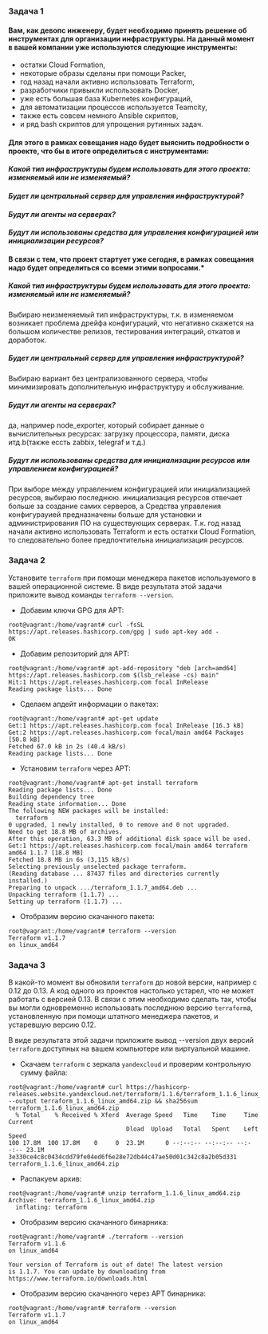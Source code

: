 ### Задача 1
#### Вам, как девопс инженеру, будет необходимо принять решение об инструментах для организации инфраструктуры. На данный момент в вашей компании уже используются следующие инструменты:

* остатки Сloud Formation,
* некоторые образы сделаны при помощи Packer,
* год назад начали активно использовать Terraform,
* разработчики привыкли использовать Docker,
* уже есть большая база Kubernetes конфигураций,
* для автоматизации процессов используется Teamcity,
* также есть совсем немного Ansible скриптов,
* и ряд bash скриптов для упрощения рутинных задач.

#### Для этого в рамках совещания надо будет выяснить подробности о проекте, что бы в итоге определиться с инструментами:
#### *Какой тип инфраструктуры будем использовать для этого проекта: изменяемый или не изменяемый?*
#### *Будет ли центральный сервер для управления инфраструктурой?*
#### *Будут ли агенты на серверах?*
#### *Будут ли использованы средства для управления конфигурацией или инициализации ресурсов?*
#### В связи с тем, что проект стартует уже сегодня, в рамках совещания надо будет определиться со всеми этими вопросами.*

##### Какой тип инфраструктуры будем использовать для этого проекта: изменяемый или не изменяемый?
Выбираю неизменяемый тип инфраструктуры, т.к. в изменяемом возникает проблема дрейфа конфигураций, что негативно скажется на большом количестве релизов, тестирования интеграций, откатов и доработок.

##### Будет ли центральный сервер для управления инфраструктурой?
Выбираю вариант без централизованного сервера, чтобы минимизировать дополнительную инфраструктуру и обслуживание.

##### Будут ли агенты на серверах?
да, например node_exporter, который собирает данные о вычислительных ресурсах: загрузку процессора, памяти, диска итд.b(также ессть zabbix, telegraf и т.д.)

##### Будут ли использованы средства для инициализации ресурсов или управлением конфигурацией?
При выборе между управлением конфигурацией или инициализацией ресурсов, выбираю последнюю. инициализация ресурсов отвечает больше за создание самих серверов, а Средства управления конфигурауией предназначены больше для установки и администрирования ПО на существующих серверах. 
 Т.к. год назад начали активно использовать Terraform и есть остатки Сloud Formation, то следовательно более предпочтительна инициализация ресурсов.

### Задача 2

Установите `terraform` при помощи менеджера пакетов используемого в вашей операционной системе. В виде результата этой задачи приложите вывод команды `terraform --version`.

* Добавим ключи GPG для APT:
````
root@vagrant:/home/vagrant# curl -fsSL https://apt.releases.hashicorp.com/gpg | sudo apt-key add -
OK
````

* Добавим репозиторий для APT:
````
root@vagrant:/home/vagrant# apt-add-repository "deb [arch=amd64] https://apt.releases.hashicorp.com $(lsb_release -cs) main"
Hit:1 https://apt.releases.hashicorp.com focal InRelease
Reading package lists... Done
````

* Сделаем апдейт информации о пакетах:
````
root@vagrant:/home/vagrant# apt-get update
Get:1 https://apt.releases.hashicorp.com focal InRelease [16.3 kB]
Get:2 https://apt.releases.hashicorp.com focal/main amd64 Packages [50.8 kB]
Fetched 67.0 kB in 2s (40.4 kB/s)
Reading package lists... Done
````

* Установим `terraform` через APT:
````
root@vagrant:/home/vagrant# apt-get install terraform
Reading package lists... Done
Building dependency tree
Reading state information... Done
The following NEW packages will be installed:
  terraform
0 upgraded, 1 newly installed, 0 to remove and 0 not upgraded.
Need to get 18.8 MB of archives.
After this operation, 63.3 MB of additional disk space will be used.
Get:1 https://apt.releases.hashicorp.com focal/main amd64 terraform amd64 1.1.7 [18.8 MB]
Fetched 18.8 MB in 6s (3,115 kB/s)
Selecting previously unselected package terraform.
(Reading database ... 87437 files and directories currently installed.)
Preparing to unpack .../terraform_1.1.7_amd64.deb ...
Unpacking terraform (1.1.7) ...
Setting up terraform (1.1.7) ...
````

* Отобразим версию скачанного пакета:
````
root@vagrant:/home/vagrant# terraform --version
Terraform v1.1.7
on linux_amd64
````

### Задача 3

В какой-то момент вы обновили `terraform` до новой версии, например с 0.12 до 0.13. А код одного из проектов настолько устарел, что не может работать с версией 0.13. В связи с этим необходимо сделать так, чтобы вы могли одновременно использовать последнюю версию `terraform`а, установленную при помощи штатного менеджера пакетов, и устаревшую версию 0.12.

В виде результата этой задачи приложите вывод --version двух версий `terraform` доступных на вашем компьютере или виртуальной машине.

* Скачаем `terraform` с зеркала `yandexcloud` и проверим контрольную сумму файла:
````
root@vagrant:/home/vagrant# curl https://hashicorp-releases.website.yandexcloud.net/terraform/1.1.6/terraform_1.1.6_linux_amd64.zip --output terraform_1.1.6_linux_amd64.zip && sha256sum terraform_1.1.6_linux_amd64.zip
  % Total    % Received % Xferd  Average Speed   Time    Time     Time  Current
                                 Dload  Upload   Total   Spent    Left  Speed
100 17.8M  100 17.8M    0     0  23.1M      0 --:--:-- --:--:-- --:--:-- 23.1M
3e330ce4c8c0434cdd79fe04ed6f6e28e72db44c47ae50d01c342c8a2b05d331  terraform_1.1.6_linux_amd64.zip
````

* Распакуем архив:
````
root@vagrant:/home/vagrant# unzip terraform_1.1.6_linux_amd64.zip
Archive:  terraform_1.1.6_linux_amd64.zip
  inflating: terraform
````

* Отобразим версию скачанного бинарника:
````
root@vagrant:/home/vagrant# ./terraform --version
Terraform v1.1.6
on linux_amd64

Your version of Terraform is out of date! The latest version
is 1.1.7. You can update by downloading from https://www.terraform.io/downloads.html
````

* Отобразим версию скачанного через APT бинарника:
````
root@vagrant:/home/vagrant# terraform --version
Terraform v1.1.7
on linux_amd64
````